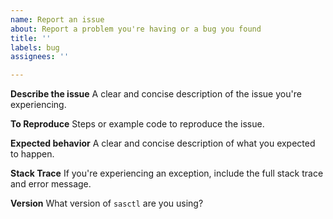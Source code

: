 ```yaml
---
name: Report an issue
about: Report a problem you're having or a bug you found
title: ''
labels: bug
assignees: ''

---
```


**Describe the issue**
A clear and concise description of the issue you're experiencing.

**To Reproduce**
Steps or example code to reproduce the issue.

**Expected behavior**
A clear and concise description of what you expected to happen.

**Stack Trace**
If you're experiencing an exception, include the full stack trace and error message.

**Version**
What version of `sasctl` are you using?
